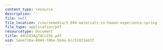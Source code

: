 ```yaml
---
content_type: resource
description: ''
file: null
file_location: /coursemedia/3-094-materials-in-human-experience-spring-2004/1eeef10a8848f8be5b4abcc51031eb3f_04SI03Ag74Cu25b.pdf
file_type: application/pdf
resourcetype: Document
title: 04SI03Ag74Cu25b.pdf
uid: 1eeef10a-8848-f8be-5b4a-bcc51031eb3f
---
```

